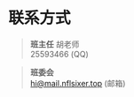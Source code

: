 # 联系方式

>**班主任** 胡老师  
>25593466 (QQ)

>**班委会**  
>[hi@mail.nflsixer.top](mailto:hi@mail.nflsixer.top) (邮箱)
